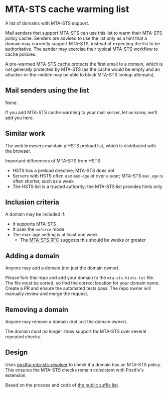 # MTA-STS cache warming list

A list of domains with MTA-STS support.

Mail senders that support MTA-STS can use this list to warm their MTA-STS policy cache.
Senders are advised to use the list only as a hint that a domain may currently support MTA-STS, instead of expecting the list to be authoritative.
The sender may exercise their typical MTA-STS workflow to cache policies.

A pre-warmed MTA-STS cache protects the first email to a domain, which is not generally protected by MTA-STS (as the cache would be empty and an attacker-in-the-middle may be able to block MTA-STS lookup attempts).


## Mail senders using the list

None.

If you add MTA-STS cache warming to your mail server, let us know, we'll add you here.


## Similar work

The web browsers maintain a HSTS preload list, which is distributed with the browser.

Important differences of MTA-STS from HSTS:

* HSTS has a preload directive; MTA-STS does not
* Servers with HSTS often use `max-age` of over a year; MTA-STS `max_age` is often shorter, such as a week
* The HSTS list is a trusted authority; the MTA-STS list provides hints only


## Inclusion criteria

A domain may be included if:

* It supports MTA-STS
* It uses the `enforce` mode
* The max-age setting is at least one week
  * The [MTA-STS RFC](https://www.rfc-editor.org/rfc/rfc8461#section-3.2) suggests this should be weeks or greater


## Adding a domain

Anyone may add a domain (not just the domain owner).

Please fork this repo and add your domain to the `mta-sts-hints.txt` file.
The file must be sorted, so find the correct location for your domain name.
Create a PR and ensure the automated tests pass.
The repo owner will manually review and merge the request.


## Removing a domain

Anyone may remove a domain (not just the domain owner).

The domain must no longer show support for MTA-STS over several repeated checks.



## Design

Uses [postfix-mta-sts-resolver](https://github.com/Snawoot/postfix-mta-sts-resolver) to check if a domain has an MTA-STS policy.
This ensures the MTA-STS checks remain consistent with Postfix's extension.

Based on the process and code of [the public suffix list](https://github.com/publicsuffix/list).

